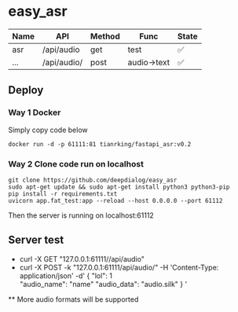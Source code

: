 # easy_asr


|  Name   | API  | Method | Func | State |
|  ----  | ----  | ----  | ----  |----|
| asr  | /api/audio |get|test|✅|
| ... | /api/audio/ |post |audio->text|✅|


## Deploy

### Way 1 Docker 

Simply copy code below
```
docker run -d -p 61111:81 tianrking/fastapi_asr:v0.2
```


### Way 2 Clone code run on localhost

```
git clone https://github.com/deepdialog/easy_asr
sudo apt-get update && sudo apt-get install python3 python3-pip
pip install -r requirements.txt
uvicorn app.fat_test:app --reload --host 0.0.0.0 --port 61112
```
Then the server is running on localhost:61112

## Server test

- curl -X GET "127.0.0.1:61111//api/audio"
- curl -X POST -k "127.0.0.1:61111/api/audio/" -H 'Content-Type: application/json' -d'
{
    "lol": 1  
    "audio_name": "name" 
    "audio_data": "audio.silk" 
}
'

** More audio formats will be supported
